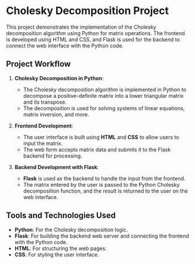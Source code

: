 # Cholesky Decomposition Project

This project demonstrates the implementation of the Cholesky decomposition algorithm using Python for matrix operations. The frontend is developed using HTML and CSS, and Flask is used for the backend to connect the web interface with the Python code.

## Project Workflow

1. **Cholesky Decomposition in Python**:
    - The Cholesky decomposition algorithm is implemented in Python to decompose a positive-definite matrix into a lower triangular matrix and its transpose.
    - The decomposition is used for solving systems of linear equations, matrix inversion, and more.

2. **Frontend Development**:
    - The user interface is built using **HTML** and **CSS** to allow users to input the matrix.
    - The web form accepts matrix data and submits it to the Flask backend for processing.

3. **Backend Development with Flask**:
    - **Flask** is used as the backend to handle the input from the frontend.
    - The matrix entered by the user is passed to the Python Cholesky decomposition function, and the result is returned to the user on the web interface.

## Tools and Technologies Used

- **Python**: For the Cholesky decomposition logic.
- **Flask**: For building the backend web server and connecting the frontend with the Python code.
- **HTML**: For structuring the web pages.
- **CSS**: For styling the user interface.
